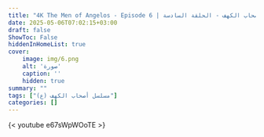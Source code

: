 ```yaml
---
title: "4K The Men of Angelos - Episode 6 | مسلسل أصحاب الكهف - الحلقة السادسة"
date: 2025-05-06T07:02:15+03:00
draft: false
ShowToc: False
hiddenInHomeList: true
cover:
    image: img/6.png
    alt: 'صورة'
    caption: ''
    hidden: true
summary: ""
tags: ["مسلسل أصحاب الكهف (ع)"]
categories: []
---
```


{< youtube e67sWpWOoTE >}  
<br>
